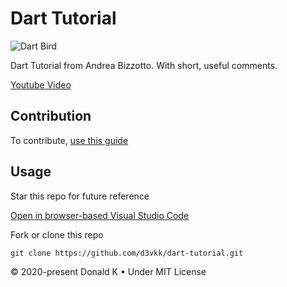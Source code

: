 # Dart Tutorial

![Dart Bird](https://github.com/d3vkk/dart-tutorial/blob/master/dartbird.png)

Dart Tutorial from Andrea Bizzotto. With short, useful comments.

[Youtube Video](https://www.youtube.com/watch?v=L9onVn8QRaE&list=PLNnAcB93JKV_R1aZc7ZbQRsiEyeDLUpE-)

## Contribution

To contribute, [use this guide](https://github.com/d3vkk/open-source/blob/master/CONTRIBUTING.md)

## Usage

Star this repo for future reference

[Open in browser-based Visual Studio Code](https://vscode.dev/github/d3vkk/dart-tutorial)

Fork or clone this repo
```
git clone https://github.com/d3vkk/dart-tutorial.git
```

© 2020-present Donald K • Under MIT License
